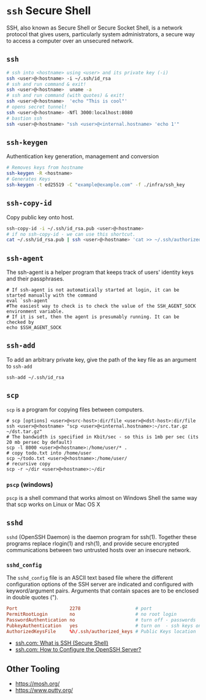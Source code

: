 <!-- toc: true -->
<!-- menu: "`ssh`" -->
# `ssh` Secure Shell

SSH, also known as Secure Shell or Secure Socket Shell, is a network protocol that gives users, particularly system administrators, a secure way to access a computer over an unsecured network.

## `ssh`

```bash
# ssh into <hostname> using <user> and its private key (-i)
ssh <user>@<hostname> -i ~/.ssh/id_rsa
# ssh and run command & exit!
ssh <user>@<hostname>  uname -a
# ssh and run command (with quotes) & exit!
ssh <user>@<hostname>  'echo "This is cool"'
# opens secret tunnel!
ssh <user>@<hostname> -Nfl 3000:localhost:8080
# bastion ssh
ssh <user>@<hostname> "ssh <user>@<internal.hostname> 'echo 1'"
```

## `ssh-keygen`

Authentication key generation, management and conversion

```bash
# Removes keys from hostname
ssh-keygen -R <hostname>
# Generates Keys
ssh-keygen -t ed25519 -C "example@example.com" -f ./infra/ssh_key
```


## `ssh-copy-id`

Copy public key onto host.

```bash
ssh-copy-id -i ~/.ssh/id_rsa.pub <user>@<hostname>
# if no ssh-copy-id - we can use this shortcut.
cat ~/.ssh/id_rsa.pub | ssh <user>@<hostname> 'cat >> ~/.ssh/authorized_keys'
```

## `ssh-agent`

The ssh-agent is a helper program that keeps track of users' identity keys and their passphrases.

```shell
# If ssh-agent is not automatically started at login, it can be started manually with the command
eval `ssh-agent`
#The easiest way to check is to check the value of the SSH_AGENT_SOCK environment variable.
# If it is set, then the agent is presumably running. It can be checked by
echo $SSH_AGENT_SOCK
```


## `ssh-add`

To add an arbitrary private key, give the path of the key file as an argument to `ssh-add`

```shell
ssh-add ~/.ssh/id_rsa
```

## `scp`

`scp` is a program for copying files between computers.

```shell
# scp [options] <user>@<src-host>:dir/file <user>@<dst-host>:dir/file
ssh <user>@<hostname> "scp <user>@<internal.hostname>:~/src.tar.gz ~/dst.tar.gz"
# The bandwidth is specified in Kbit/sec - so this is 1mb per sec (its 20 mb persec by default)
scp -l 8000 <user>@<hostname>:/home/user/* .
# copy todo.txt into /home/user
scp ~/todo.txt <user>@<hostname>:/home/user/
# recursive copy
scp -r ~/dir <user>@<hostname>:~/dir

```

### `pscp` (windows)

`pscp` is a shell command that works almost on Windows Shell the same way that scp works on Linux or Mac OS X

## `sshd`

`sshd` (OpenSSH Daemon) is the daemon program for ssh(1). Together these programs replace rlogin(1) and rsh(1), and provide secure encrypted communications between two untrusted hosts over an insecure network.

### `sshd_config`

The `sshd_config` file is an ASCII text based file where the different configuration options of the SSH server are indicated and configured with keyword/argument pairs. Arguments that contain spaces are to be enclosed in double quotes (").

```conf
Port                   2278                    # port
PermitRootLogin        no                      # no root login
PasswordAuthentication no                      # turn off - passwords
PubkeyAuthentication   yes                     # turn on  - ssh keys only
AuthorizedKeysFile     %h/.ssh/authorized_keys # Public Keys location
```


- [ssh.com: What is SSH (Secure Shell)](https://www.ssh.com/academy/ssh)
- [ssh.com: How to Configure the OpenSSH Server?](https://www.ssh.com/academy/ssh/sshd_config)


## Other Tooling

- https://mosh.org/
- https://www.putty.org/
